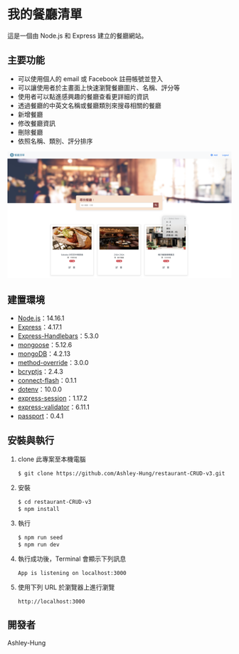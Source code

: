 # 我的餐廳清單

這是一個由 Node.js 和 Express 建立的餐廳網站。

## 主要功能

- 可以使用個人的 email 或 Facebook 註冊帳號並登入
- 可以讓使用者於主畫面上快速瀏覽餐廳圖片、名稱、評分等
- 使用者可以點進感興趣的餐廳查看更詳細的資訊
- 透過餐廳的中英文名稱或餐廳類別來搜尋相關的餐廳
- 新增餐廳
- 修改餐廳資訊
- 刪除餐廳
- 依照名稱、類別、評分排序

![demo image](https://github.com/Ashley-Hung/restaurant-CRUD-v3/blob/main/demo.png)



## 建置環境

- [Node.js](https://nodejs.org/en/)：14.16.1
- [Express](https://www.npmjs.com/package/express)：4.17.1
- [Express-Handlebars](https://www.npmjs.com/package/express-handlebars)：5.3.0
- [mongoose](https://www.npmjs.com/package/mongoose)：5.12.6
- [mongoDB](https://www.mongodb.com/try/download/community)：4.2.13
- [method-override](https://www.npmjs.com/package/method-override)：3.0.0
- [bcryptjs](https://www.npmjs.com/package/bcryptjs)：2.4.3
- [connect-flash](https://www.npmjs.com/package/connect-flash)：0.1.1
- [dotenv](https://www.npmjs.com/package/dotenv)：10.0.0
- [express-session](https://www.npmjs.com/package/express-session)：1.17.2
- [express-validator](https://www.npmjs.com/package/express-validator)：6.11.1
- [passport](https://www.npmjs.com/package/passport)：0.4.1



## 安裝與執行

1. clone 此專案至本機電腦

   ```
   $ git clone https://github.com/Ashley-Hung/restaurant-CRUD-v3.git
   ```

2. 安裝

   ```
   $ cd restaurant-CRUD-v3
   $ npm install
   ```

3. 執行

   ```
   $ npm run seed
   $ npm run dev
   ```

4. 執行成功後，Terminal 會顯示下列訊息

   ```
   App is listening on localhost:3000
   ```

5. 使用下列 URL 於瀏覽器上進行瀏覽

   ```
   http://localhost:3000
   ```




## 開發者

Ashley-Hung



